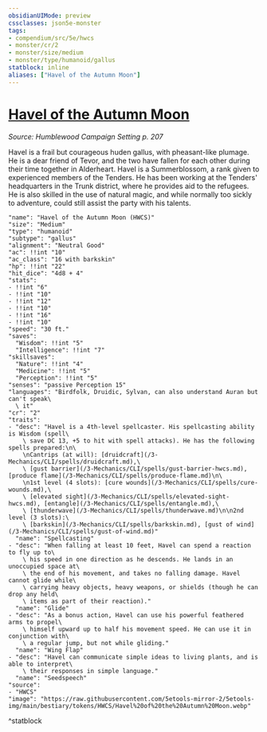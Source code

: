 ```yaml
---
obsidianUIMode: preview
cssclasses: json5e-monster
tags:
- compendium/src/5e/hwcs
- monster/cr/2
- monster/size/medium
- monster/type/humanoid/gallus
statblock: inline
aliases: ["Havel of the Autumn Moon"]
---
```

# [Havel of the Autumn Moon](3-Mechanics/CLI/bestiary/npc/havel-of-the-autumn-moon-hwcs.md)
*Source: Humblewood Campaign Setting p. 207*  

Havel is a frail but courageous huden gallus, with pheasant-like plumage. He is a dear friend of Tevor, and the two have fallen for each other during their time together in Alderheart. Havel is a Summerblossom, a rank given to experienced members of the Tenders. He has been working at the Tenders' headquarters in the Trunk district, where he provides aid to the refugees. He is also skilled in the use of natural magic, and while normally too sickly to adventure, could still assist the party with his talents.

```statblock
"name": "Havel of the Autumn Moon (HWCS)"
"size": "Medium"
"type": "humanoid"
"subtype": "gallus"
"alignment": "Neutral Good"
"ac": !!int "10"
"ac_class": "16 with barkskin"
"hp": !!int "22"
"hit_dice": "4d8 + 4"
"stats":
- !!int "6"
- !!int "10"
- !!int "12"
- !!int "10"
- !!int "16"
- !!int "10"
"speed": "30 ft."
"saves":
  "Wisdom": !!int "5"
  "Intelligence": !!int "7"
"skillsaves":
  "Nature": !!int "4"
  "Medicine": !!int "5"
  "Perception": !!int "5"
"senses": "passive Perception 15"
"languages": "Birdfolk, Druidic, Sylvan, can also understand Auran but can't speak\
  \ it"
"cr": "2"
"traits":
- "desc": "Havel is a 4th-level spellcaster. His spellcasting ability is Wisdom (spell\
    \ save DC 13, +5 to hit with spell attacks). He has the following spells prepared:\n\
    \nCantrips (at will): [druidcraft](/3-Mechanics/CLI/spells/druidcraft.md),\
    \ [gust barrier](/3-Mechanics/CLI/spells/gust-barrier-hwcs.md), [produce flame](/3-Mechanics/CLI/spells/produce-flame.md)\n\
    \n1st level (4 slots): [cure wounds](/3-Mechanics/CLI/spells/cure-wounds.md),\
    \ [elevated sight](/3-Mechanics/CLI/spells/elevated-sight-hwcs.md), [entangle](/3-Mechanics/CLI/spells/entangle.md),\
    \ [thunderwave](/3-Mechanics/CLI/spells/thunderwave.md)\n\n2nd level (3 slots):\
    \ [barkskin](/3-Mechanics/CLI/spells/barkskin.md), [gust of wind](/3-Mechanics/CLI/spells/gust-of-wind.md)"
  "name": "Spellcasting"
- "desc": "When falling at least 10 feet, Havel can spend a reaction to fly up to\
    \ his speed in one direction as he descends. He lands in an unoccupied space at\
    \ the end of his movement, and takes no falling damage. Havel cannot glide while\
    \ carrying heavy objects, heavy weapons, or shields (though he can drop any held\
    \ items as part of their reaction)."
  "name": "Glide"
- "desc": "As a bonus action, Havel can use his powerful feathered arms to propel\
    \ himself upward up to half his movement speed. He can use it in conjunction with\
    \ a regular jump, but not while gliding."
  "name": "Wing Flap"
- "desc": "Havel can communicate simple ideas to living plants, and is able to interpret\
    \ their responses in simple language."
  "name": "Seedspeech"
"source":
- "HWCS"
"image": "https://raw.githubusercontent.com/5etools-mirror-2/5etools-img/main/bestiary/tokens/HWCS/Havel%20of%20the%20Autumn%20Moon.webp"
```
^statblock